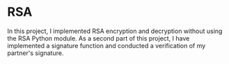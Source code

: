# RSA
In this project, I implemented RSA encryption and decryption without using the RSA Python module. As a second part of this project, I have implemented a signature function and conducted a verification of my partner's signature.  



